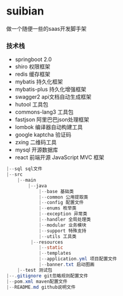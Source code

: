 # suibian
做一个随便一些的saas开发脚手架

### 技术栈
* springboot 2.0
* shiro 权限框架
* redis 缓存框架
* mybatis 持久化框架
* mybatis-plus 持久化增强框架
* swagger2 api文档自动生成框架
* hutool 工具包
* commons-lang3 工具包
* fastjson 阿里巴巴json处理框架
* lombok 编译器自动构建工具
* google kaptcha 验证码
* zxing 二维码工具
* mysql 开源数据库
* react 前端开源 JavaScript MVC 框架

```Java
|--sql sql文件
|--src
    |--main 
        |--java
            |--base 基础类
            |--common 公用提取类
            |--config 配置文件
            |--enums 枚举类
            |--exception 异常类
            |--handler 全局处理类
            |--modular 业务模块
            |--support 特殊支持
            |--utils 工具类
         |--resources 
            |--static
            |--templates
            |--application.yml 项目配置文件
            |--banner.txt 启动图画
    |--test 测试包
|--.gitignore git忽略规则配置文件
|--pom.xml maven配置文件
|--README.md github说明文件
```

